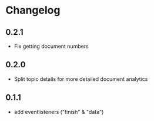 # Changelog

## 0.2.1

* Fix getting document numbers

## 0.2.0

* Split topic details for more detailed document analytics

## 0.1.1

* add eventlisteners ("finish" & "data")
